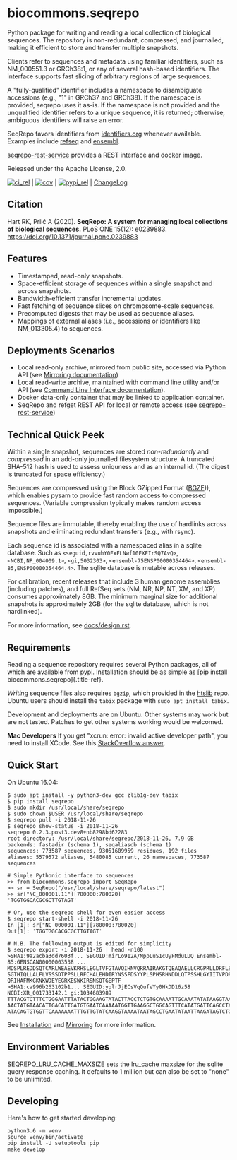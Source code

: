 # biocommons.seqrepo

Python package for writing and reading a local collection of biological
sequences. The repository is non-redundant, compressed, and journalled,
making it efficient to store and transfer multiple snapshots.

Clients refer to sequences and metadata using familiar identifiers, such
as NM\_000551.3 or GRCh38:1, or any of several hash-based identifiers.
The interface supports fast slicing of arbitrary regions of large
sequences.

A \"fully-qualified\" identifier includes a namespace to disambiguate
accessions (e.g., \"1\" in GRCh37 and GRCh38). If the namespace is
provided, seqrepo uses it as-is. If the namespace is not provided and
the unqualified identifier refers to a unique sequence, it is returned;
otherwise, ambiguous identifiers will raise an error.

SeqRepo favors identifiers from [identifiers.org](https://identifiers.org)
whenever available. Examples include
[refseq](<https://registry.identifiers.org/registry/refseq>) and
[ensembl](<https://registry.identifiers.org/registry/ensembl>).

[seqrepo-rest-service](https://github.com/biocommons/seqrepo-rest-service)
provides a REST interface and docker image.

Released under the Apache License, 2.0.

[![ci\_rel](https://travis-ci.org/biocommons/biocommons.seqrepo.svg?branch=master)](https://travis-ci.org/biocommons/biocommons.seqrepo)
\|
[![cov](https://coveralls.io/repos/github/biocommons/biocommons.seqrepo/badge.svg?branch=)](https://coveralls.io/github/biocommons/biocommons.seqrepo?branch=)
\|
[![pypi\_rel](https://badge.fury.io/py/biocommons.seqrepo.png)](https://pypi.org/pypi?name=biocommons.seqrepo)
\|
[ChangeLog](https://github.com/biocommons/biocommons.seqrepo/tree/master/docs/changelog/0.5)

## Citation

Hart RK, Prlić A (2020). **SeqRepo: A system for managing local collections of biological sequences.** PLoS ONE 15(12): e0239883. <https://doi.org/10.1371/journal.pone.0239883>

## Features

-   Timestamped, read-only snapshots.
-   Space-efficient storage of sequences within a single snapshot and
    across snapshots.
-   Bandwidth-efficient transfer incremental updates.
-   Fast fetching of sequence slices on chromosome-scale sequences.
-   Precomputed digests that may be used as sequence aliases.
-   Mappings of external aliases (i.e., accessions or identifiers like
    NM\_013305.4) to sequences.

## Deployments Scenarios

-   Local read-only archive, mirrored from public site, accessed via
    Python API (see [Mirroring documentation](docs/mirror.rst))
-   Local read-write archive, maintained with command line utility
    and/or API (see [Command Line Interface
    documentation](docs/cli.rst)).
-   Docker data-only container that may be linked to application
    container.
-   SeqRepo and refget REST API for local or remote access (see
    [seqrepo-rest-service](https://github.com/biocommons/seqrepo-rest-service))

## Technical Quick Peek

Within a single snapshot, sequences are stored *non-redundantly* and
*compressed* in an add-only journalled filesystem structure. A truncated
SHA-512 hash is used to assess uniquness and as an internal id. (The
digest is truncated for space efficiency.)

Sequences are compressed using the Block GZipped Format
([BGZF](https://samtools.github.io/hts-specs/SAMv1.pdf))), which enables
pysam to provide fast random access to compressed sequences. (Variable
compression typically makes random access impossible.)

Sequence files are immutable, thereby enabling the use of hardlinks
across snapshots and eliminating redundant transfers (e.g., with rsync).

Each sequence id is associated with a namespaced alias in a sqlite
database. Such as `<seguid,rvvuhY0FxFLNwf10FXFIrSQ7AvQ>`,
`<NCBI,NP_004009.1>`, `<gi,5032303>`, `<ensembl-75ENSP00000354464>`,
`<ensembl-85,ENSP00000354464.4>`. The sqlite database is mutable across
releases.

For calibration, recent releases that include 3 human genome assemblies
(including patches), and full RefSeq sets (NM, NR, NP, NT, XM, and XP)
consumes approximately 8GB. The minimum marginal size for additional
snapshots is approximately 2GB (for the sqlite database, which is not
hardlinked).

For more information, see [docs/design.rst](docs/design.rst).

## Requirements

Reading a sequence repository requires several Python packages, all of
which are available from pypi. Installation should be as simple as [pip
install biocommons.seqrepo]{.title-ref}.

*Writing* sequence files also requires `bgzip`, which provided in the
[htslib](https://github.com/samtools/htslib) repo. Ubuntu users should
install the `tabix` package with `sudo apt install tabix`.

Development and deployments are on Ubuntu. Other systems may work but
are not tested. Patches to get other systems working would be welcomed.

**Mac Developers** If you get \"xcrun: error: invalid active developer
path\", you need to install XCode. See this [StackOverflow
answer](https://apple.stackexchange.com/questions/254380/why-am-i-getting-an-invalid-active-developer-path-when-attempting-to-use-git-a).

## Quick Start

On Ubuntu 16.04:

    $ sudo apt install -y python3-dev gcc zlib1g-dev tabix
    $ pip install seqrepo
    $ sudo mkdir /usr/local/share/seqrepo
    $ sudo chown $USER /usr/local/share/seqrepo
    $ seqrepo pull -i 2018-11-26 
    $ seqrepo show-status -i 2018-11-26 
    seqrepo 0.2.3.post3.dev8+nb8298bd62283
    root directory: /usr/local/share/seqrepo/2018-11-26, 7.9 GB
    backends: fastadir (schema 1), seqaliasdb (schema 1) 
    sequences: 773587 sequences, 93051609959 residues, 192 files
    aliases: 5579572 aliases, 5480085 current, 26 namespaces, 773587 sequences

    # Simple Pythonic interface to sequences
    >> from biocommons.seqrepo import SeqRepo
    >> sr = SeqRepo("/usr/local/share/seqrepo/latest")
    >> sr["NC_000001.11"][780000:780020]
    'TGGTGGCACGCGCTTGTAGT'

    # Or, use the seqrepo shell for even easier access
    $ seqrepo start-shell -i 2018-11-26
    In [1]: sr["NC_000001.11"][780000:780020]
    Out[1]: 'TGGTGGCACGCGCTTGTAGT'

    # N.B. The following output is edited for simplicity
    $ seqrepo export -i 2018-11-26 | head -n100
    >SHA1:9a2acba3dd7603f... SEGUID:mirLo912A/MppLuS1cUyFMduLUQ Ensembl-85:GENSCAN00000003538 ...
    MDSPLREDDSQTCARLWEAEVKRHSLEGLTVFGTAVQIHNVQRRAIRAKGTQEAQAELLCRGPRLLDRFLEDACILKEGRGTDTGQHCRGDARISSHLEA
    SGTHIQLLALFLVSSSDTPPSLLRFCHALEHDIRYNSSFDSYYPLSPHSRHNDDLQTPSSHLGYIITVPDPTLPLTFASLYLGMAPCTSMGSSSMGIFQS
    QRIHAFMKGKNKWDEYEGRKESWKIRSNSQTGEPTF
    >SHA1:ca996b263102b1... SEGUID:yplrJjECsVqQufeYy0HkDD16z58 NCBI:XR_001733142.1 gi:1034683989
    TTTACGTCTTTCTGGGAATTTATACTGGAAGTATACTTACCTCTGTGCAAAATTGCAAATATATAAGGTAATTCATTCCAGCATTGCTTATATTAGGTTG
    AACTATGTAACATTGACATTGATGTGAATCAAAAATGGTTGAAGGCTGGCAGTTTCATATGATTCAGCCTATAATAGCAAAAGATTGAAAAAATCCATTA
    ATACAGTGTGGTTCAAAAAAATTTGTTGTATCAAGGTAAAATAATAGCCTGAATATAATTAAGATAGTCTGTGTATACATCGATGAAAACATTGCCAATA

See [Installation](docs/installation.rst) and
[Mirroring](docs/mirror.rst) for more information.

## Environment Variables

SEQREPO\_LRU\_CACHE\_MAXSIZE sets the lru\_cache maxsize for the sqlite
query response caching. It defaults to 1 million but can also be set to
\"none\" to be unlimited.

## Developing

Here\'s how to get started developing:

    python3.6 -m venv
    source venv/bin/activate
    pip install -U setuptools pip
    make develop
